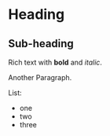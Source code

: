 # Heading

## Sub-heading

Rich text with **bold** and _italic_.

Another Paragraph.

List:

- one
- two
- three
